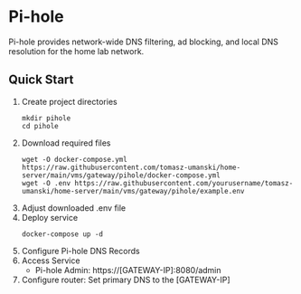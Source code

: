 # Pi-hole

Pi-hole provides network-wide DNS filtering, ad blocking, and local DNS resolution for the home lab network.

## Quick Start
1. Create project directories
    ```
    mkdir pihole
    cd pihole
    ```
2. Download required files
    ```
    wget -O docker-compose.yml https://raw.githubusercontent.com/tomasz-umanski/home-server/main/vms/gateway/pihole/docker-compose.yml
    wget -O .env https://raw.githubusercontent.com/yourusername/tomasz-umanski/home-server/main/vms/gateway/pihole/example.env
    ```
3. Adjust downloaded .env file
4. Deploy service
    ```
    docker-compose up -d
    ```
5. Configure Pi-hole DNS Records
6. Access Service
   - Pi-hole Admin: https://[GATEWAY-IP]:8080/admin
7. Configure router: Set primary DNS to the [GATEWAY-IP]
